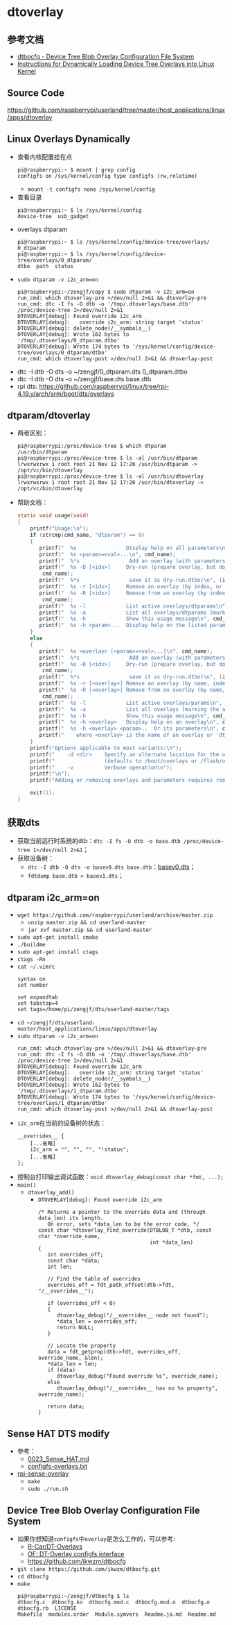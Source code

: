 # dtoverlay

## 参考文档

* [dtbocfg - Device Tree Blob Overlay Configuration File System](https://github.com/ikwzm/dtbocfg)
* [Instructions for Dynamically Loading Device Tree Overlays into Linux Kernel](https://www.96boards.org/documentation/consumer/dragonboard/dragonboard410c/guides/dt-overlays.md.html)

## Source Code

https://github.com/raspberrypi/userland/tree/master/host_applications/linux/apps/dtoverlay

## Linux Overlays Dynamically

* 查看内核配置挂在点
  ```
  pi@raspberrypi:~ $ mount | grep config
  configfs on /sys/kernel/config type configfs (rw,relatime)
  ```
  * `mount -t configfs none /sys/kernel/config`
* 查看目录 
  ```
  pi@raspberrypi:~ $ ls /sys/kernel/config
  device-tree  usb_gadget
  ```
* overlays dtparam 
  ```
  pi@raspberrypi:~ $ ls /sys/kernel/config/device-tree/overlays/
  0_dtparam
  pi@raspberrypi:~ $ ls /sys/kernel/config/device-tree/overlays/0_dtparam/
  dtbo  path  status
  ```
* `sudo dtparam -v i2c_arm=on`
  ```
  pi@raspberrypi:~/zengjf/copy $ sudo dtparam -v i2c_arm=on
  run_cmd: which dtoverlay-pre >/dev/null 2>&1 && dtoverlay-pre
  run_cmd: dtc -I fs -O dtb -o '/tmp/.dtoverlays/base.dtb' /proc/device-tree 1>/dev/null 2>&1
  DTOVERLAY[debug]: Found override i2c_arm
  DTOVERLAY[debug]:   override i2c_arm: string target 'status'
  DTOVERLAY[debug]: delete_node(/__symbols__)
  DTOVERLAY[debug]: Wrote 162 bytes to '/tmp/.dtoverlays/0_dtparam.dtbo'
  DTOVERLAY[debug]: Wrote 174 bytes to '/sys/kernel/config/device-tree/overlays/0_dtparam/dtbo'
  run_cmd: which dtoverlay-post >/dev/null 2>&1 && dtoverlay-post
  ```
* dtc -I dtb -O dts -o ~/zengjf/0_dtparam.dts 0_dtparam.dtbo
* dtc -I dtb -O dts -o ~/zengjf/base.dts base.dtb
* rpi dts: https://github.com/raspberrypi/linux/tree/rpi-4.19.y/arch/arm/boot/dts/overlays

## dtparam/dtoverlay

* 两者区别：
  ```Shell
  pi@raspberrypi:/proc/device-tree $ which dtparam
  /usr/bin/dtparam
  pi@raspberrypi:/proc/device-tree $ ls -al /usr/bin/dtparam
  lrwxrwxrwx 1 root root 21 Nov 12 17:26 /usr/bin/dtparam -> /opt/vc/bin/dtoverlay
  pi@raspberrypi:/proc/device-tree $ ls -al /usr/bin/dtoverlay
  lrwxrwxrwx 1 root root 21 Nov 12 17:26 /usr/bin/dtoverlay -> /opt/vc/bin/dtoverlay
  ```
* 帮助文档：
  ```C
  static void usage(void)
  {
      printf("Usage:\n");
      if (strcmp(cmd_name, "dtparam") == 0)
      {
         printf("  %s                Display help on all parameters\n", cmd_name);
         printf("  %s <param>=<val>...\n", cmd_name);
         printf("  %*s                Add an overlay (with parameters)\n", (int)strlen(cmd_name), "");
         printf("  %s -D [<idx>]     Dry-run (prepare overlay, but don't apply -\n",
  	      cmd_name);
         printf("  %*s                save it as dry-run.dtbo)\n", (int)strlen(cmd_name), "");
         printf("  %s -r [<idx>]     Remove an overlay (by index, or the last)\n", cmd_name);
         printf("  %s -R [<idx>]     Remove from an overlay (by index, or all)\n",
  	      cmd_name);
         printf("  %s -l             List active overlays/dtparams\n", cmd_name);
         printf("  %s -a             List all overlays/dtparams (marking the active)\n", cmd_name);
         printf("  %s -h             Show this usage message\n", cmd_name);
         printf("  %s -h <param>...  Display help on the listed parameters\n", cmd_name);
      }
      else
      {
         printf("  %s <overlay> [<param>=<val>...]\n", cmd_name);
         printf("  %*s                Add an overlay (with parameters)\n", (int)strlen(cmd_name), "");
         printf("  %s -D [<idx>]     Dry-run (prepare overlay, but don't apply -\n",
  	      cmd_name);
         printf("  %*s                save it as dry-run.dtbo)\n", (int)strlen(cmd_name), "");
         printf("  %s -r [<overlay>] Remove an overlay (by name, index or the last)\n", cmd_name);
         printf("  %s -R [<overlay>] Remove from an overlay (by name, index or all)\n",
  	      cmd_name);
         printf("  %s -l             List active overlays/params\n", cmd_name);
         printf("  %s -a             List all overlays (marking the active)\n", cmd_name);
         printf("  %s -h             Show this usage message\n", cmd_name);
         printf("  %s -h <overlay>   Display help on an overlay\n", cmd_name);
         printf("  %s -h <overlay> <param>..  Or its parameters\n", cmd_name);
         printf("    where <overlay> is the name of an overlay or 'dtparam' for dtparams\n");
      }
      printf("Options applicable to most variants:\n");
      printf("    -d <dir>    Specify an alternate location for the overlays\n");
      printf("                (defaults to /boot/overlays or /flash/overlays)\n");
      printf("    -v          Verbose operation\n");
      printf("\n");
      printf("Adding or removing overlays and parameters requires root privileges.\n");
  
      exit(1);
  }
  ```

## 获取dts

* 获取当前运行时系统的dtb：`dtc -I fs -O dtb -o base.dtb /proc/device-tree 1>/dev/null 2>&1`；
* 获取设备树：
  * `dtc -I dtb -O dts -o basev0.dts base.dtb`：[basev0.dts](refers/basev0.dts)；
  * `fdtdump base.dtb > basev1.dts`；

## dtparam i2c_arm=on

* `wget https://github.com/raspberrypi/userland/archive/master.zip`
  * `unzip master.zip && cd userland-master`
  * `jar xvf master.zip && cd userland-master`
* `sudo apt-get install cmake`
* `./buildme`
* `sudo apt-get install ctags`
* `ctags -Rn`
* `cat ~/.vimrc`
  ```vimrc
  syntax on
  set number
  
  set expandtab
  set tabstop=4
  set tags=/home/pi/zengjf/dts/userland-master/tags
  ```
* `cd ~/zengjf/dts/userland-master/host_applications/linux/apps/dtoverlay`
* `sudo dtparam -v i2c_arm=on`
  ```
  run_cmd: which dtoverlay-pre >/dev/null 2>&1 && dtoverlay-pre
  run_cmd: dtc -I fs -O dtb -o '/tmp/.dtoverlays/base.dtb' /proc/device-tree 1>/dev/null 2>&1
  DTOVERLAY[debug]: Found override i2c_arm
  DTOVERLAY[debug]:   override i2c_arm: string target 'status'
  DTOVERLAY[debug]: delete_node(/__symbols__)
  DTOVERLAY[debug]: Wrote 162 bytes to '/tmp/.dtoverlays/1_dtparam.dtbo'
  DTOVERLAY[debug]: Wrote 174 bytes to '/sys/kernel/config/device-tree/overlays/1_dtparam/dtbo'
  run_cmd: which dtoverlay-post >/dev/null 2>&1 && dtoverlay-post
  ```
* `i2c_arm`在当前的设备树的状态：
  ```
  __overrides__ {
      [...省略]
      i2c_arm = "", "", "", "!status";
      [...省略]
  };
  ```
* 控制台打印输出调试函数：`void dtoverlay_debug(const char *fmt, ...);`
* `main()`
  * `dtoverlay_add()`
    * `DTOVERLAY[debug]: Found override i2c_arm`
      ```
      /* Returns a pointer to the override data and (through data_len) its length.
         On error, sets *data_len to be the error code. */
      const char *dtoverlay_find_override(DTBLOB_T *dtb, const char *override_name,
                                          int *data_len)
      {
         int overrides_off;
         const char *data;
         int len;
  
         // Find the table of overrides
         overrides_off = fdt_path_offset(dtb->fdt, "/__overrides__");
  
         if (overrides_off < 0)
         {
            dtoverlay_debug("/__overrides__ node not found");
            *data_len = overrides_off;
            return NULL;
         }
  
         // Locate the property
         data = fdt_getprop(dtb->fdt, overrides_off, override_name, &len);
         *data_len = len;
         if (data)
            dtoverlay_debug("Found override %s", override_name);
         else
            dtoverlay_debug("/__overrides__ has no %s property", override_name);
  
         return data;
      }
      ```

## Sense HAT DTS modify

* 参考：
  * [0023_Sense_HAT.md](0023_Sense_HAT.md)
  * [configfs-overlays.txt](https://github.com/Xilinx/linux-xlnx/blob/master/Documentation/devicetree/configfs-overlays.txt)
* [rpi-sense-overlay](https://github.com/ZengjfOS/RaspberryPi/tree/rpi-sense-overlay)
  * `make`
  * `sudo ./run.sh`

## Device Tree Blob Overlay Configuration File System

* 如果你想知道`configfs`中`overlay`是怎么工作的，可以参考: 
  * [R-Car/DT-Overlays](https://elinux.org/R-Car/DT-Overlays)
  * [OF: DT-Overlay configfs interface](https://github.com/raspberrypi/linux/commit/54ca6e08ce89f5e33de78db7deff727c12513397)
  * https://github.com/ikwzm/dtbocfg
* `git clone https://github.com/ikwzm/dtbocfg.git`
* `cd dtbocfg`
* `make`
  ```
  pi@raspberrypi:~/zengjf/dtbocfg $ ls
  dtbocfg.c  dtbocfg.ko  dtbocfg.mod.c  dtbocfg.mod.o  dtbocfg.o  dtbocfg.rb  LICENSE  
  Makefile  modules.order  Module.symvers  Readme.ja.md  Readme.md
  ```
